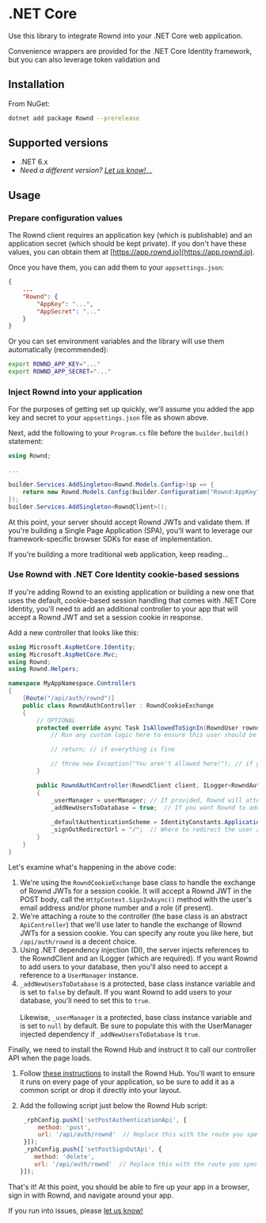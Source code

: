 # .NET Core

Use this library to integrate Rownd into your .NET Core web application.

Convenience wrappers are provided for the .NET Core Identity framework, but you can also leverage token validation and

## Installation

From NuGet:

```bash
dotnet add package Rownd --prerelease
```

## Supported versions

* .NET 6.x
* _Need a different version?_ [_Let us know!_](https://github.com/rownd/dotnet/issues/new)__

## Usage

### Prepare configuration values

The Rownd client requires an application key (which is publishable) and an application secret (which should be kept private). If you don't have these values, you can obtain them at [https://app.rownd.io](https://app.rownd.io).

Once you have them, you can add them to your `appsettings.json`:

```json
{
    ...
    "Rownd": {
        "AppKey": "...",
        "AppSecret": "..."
    }
}
```

Or you can set environment variables and the library will use them automatically (recommended):

```bash
export ROWND_APP_KEY="..."
export ROWND_APP_SECRET="..."
```

### Inject Rownd into your application

For the purposes of getting set up quickly, we'll assume you added the app key and secret to your `appsettings.json` file as shown above.

Next, add the following to your `Program.cs` file before the `builder.build()` statement:

```csharp
using Rownd;

...

builder.Services.AddSingleton<Rownd.Models.Config>(sp => {
    return new Rownd.Models.Config(builder.Configuration["Rownd:AppKey"], builder.Configuration["Rownd:AppSecret"]);
});
builder.Services.AddSingleton<RowndClient>();
```

At this point, your server should accept Rownd JWTs and validate them. If you're building a Single Page Application (SPA), you'll want to leverage our framework-specific browser SDKs for ease of implementation.

If you're building a more traditional web application, keep reading...

### Use Rownd with .NET Core Identity cookie-based sessions

If you're adding Rownd to an existing application or building a new one that uses the default, cookie-based session handling that comes with .NET Core Identity, you'll need to add an additional controller to your app that will accept a Rownd JWT and set a session cookie in response.

Add a new controller that looks like this:

```csharp
using Microsoft.AspNetCore.Identity;
using Microsoft.AspNetCore.Mvc;
using Rownd;
using Rownd.Helpers;

namespace MyAppNamespace.Controllers
{
    [Route("/api/auth/rownd")]
    public class RowndAuthController : RowndCookieExchange
    {
        // OPTIONAL
        protected override async Task IsAllowedToSignIn(RowndUser rowndUser) {
            // Run any custom logic here to ensure this user should be allowed to sign in.

            // return; // if everything is fine

            // throw new Exception("You aren't allowed here!"); // if you want to prevent the user from signing in
        }

        public RowndAuthController(RowndClient client, ILogger<RowndAuthController> logger, UserManager<IdentityUser> userManager) : base(client, logger)
        {
            _userManager = userManager; // If provided, Rownd will attempt to match the incoming user with an existing user in the database.
            _addNewUsersToDatabase = true;  // If you want Rownd to add new users to the database when they're first authenticated, set this to `true` (requires `_userManager`)
            
            _defaultAuthenticationScheme = IdentityConstants.ApplicationScheme;  // Sets the authentication scheme (default: `IdentityConstants.ApplicationScheme`)
            _signOutRedirectUrl = "/";  // Where to redirect the user after signing out (default: "/")
        }
    }
}
```

Let's examine what's happening in the above code:

1. We're using the `RowndCookieExchange` base class to handle the exchange of Rownd JWTs for a session cookie. It will accept a Rownd JWT in the POST body, call the `HttpContext.SignInAsync()` method with the user's email address and/or phone number and a role (if present).
2. We're attaching a route to the controller (the base class is an abstract `ApiController`) that we'll use later to handle the exchange of Rownd JWTs for a session cookie. You can specify any route you like here, but `/api/auth/rownd` is a decent choice.
3. Using .NET dependency injection (DI), the server injects references to the RowndClient and an ILogger (which are required). If you want Rownd to add users to your database, then you'll also need to accept a reference to a `UserManager` instance.
4. `_addNewUsersToDatabase` is a protected, base class instance variable and is set to `false` by default. If you want Rownd to add users to your database, you'll need to set this to `true`.\
   \
   Likewise, `_userManager` is a protected, base class instance variable and is set to `null` by default. Be sure to populate this with the UserManager injected dependency if `_addNewUsersToDatabase` is `true`.

Finally, we need to install the Rownd Hub and instruct it to call our controller API when the page loads.

1. Follow [these instructions](https://docs.rownd.io/rownd/sdk-reference/web/javascript-browser) to install the Rownd Hub. You'll want to ensure it runs on every page of your application, so be sure to add it as a common script or drop it directly into your layout.
2.  Add the following script just below the Rownd Hub script:

    ```js
     _rphConfig.push(['setPostAuthenticationApi', {
         method: 'post',
         url: '/api/auth/rownd'  // Replace this with the route you specified in the controller
     }]);
     _rphConfig.push(['setPostSignOutApi', {
        method: 'delete',
        url: '/api/auth/rownd'  // Replace this with the route you specified in the controller
    }]);
    ```

That's it! At this point, you should be able to fire up your app in a browser, sign in with Rownd, and navigate around your app.

If you run into issues, please [let us know!](https://github.com/rownd/dotnet/issues/new)
